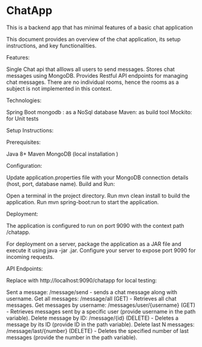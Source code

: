 # ChatApp
This is a backend app that has minimal features of a  basic chat application 


This document provides an overview of the chat application, its setup instructions, and key functionalities.

Features:

Single Chat api that alllows all users to send messages.
Stores chat messages using MongoDB.
Provides Restful API endpoints for managing chat messages.
There are no individual rooms, hence the rooms as a subject is not implemented in this context.

Technologies:

Spring Boot
mongodb : as a NoSql database
Maven: as build tool
Mockito: for Unit tests


Setup Instructions:

Prerequisites:

Java 8+
Maven
MongoDB (local installation )

Configuration:

Update application.properties file with your MongoDB connection details (host, port, database name).
Build and Run:

Open a terminal in the project directory.
Run mvn clean install to build the application.
Run mvn spring-boot:run to start the application.


Deployment:

The application is configured to run on port 9090 with the context path /chatapp.

For deployment on a server, package the application as a JAR file and execute it using java -jar <application-name>.jar.
Configure your server to expose port 9090 for incoming requests.


API Endpoints:

Replace <base-url> with http://localhost:9090/chatapp for local testing:

Sent a message:  <base-url>/message/send - sends a chat message along with username.
Get all messages: <base-url>/message/all (GET) - Retrieves all chat messages.
Get messages by username: <base-url>/messages/user/{username} (GET) - Retrieves messages sent by a specific user (provide username in the path variable).
Delete message by ID: <base-url>/message/{id} (DELETE) - Deletes a message by its ID (provide ID in the path variable).
Delete last N messages: <base-url>/message/last/{number} (DELETE) - Deletes the specified number of last messages (provide the number in the path variable).

